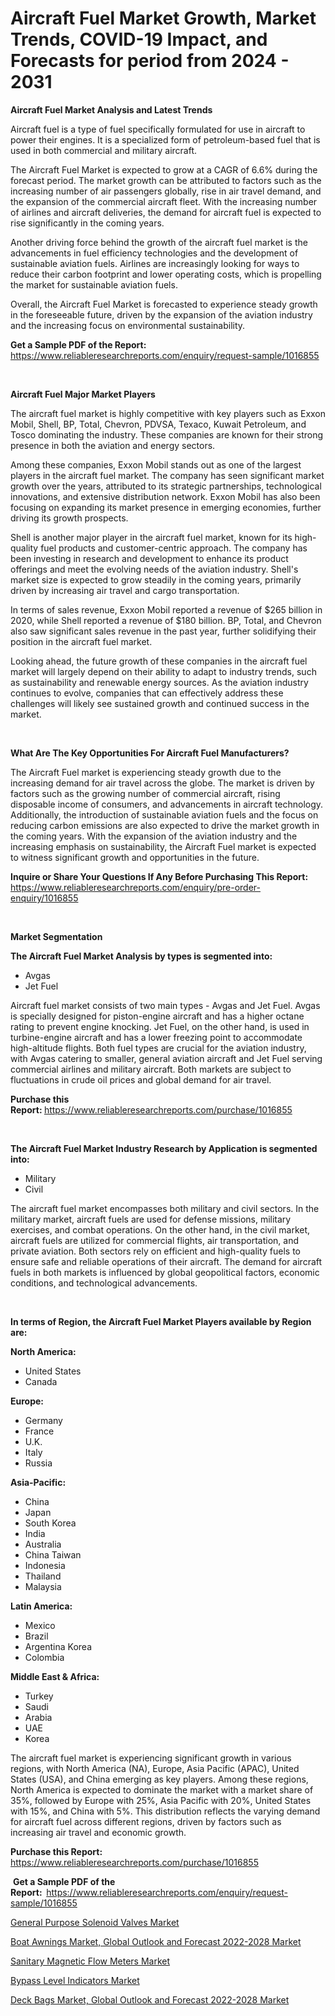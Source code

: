 <p><h1>Aircraft Fuel Market Growth, Market Trends, COVID-19 Impact, and Forecasts for period from 2024 - 2031</h1></p><p><strong>Aircraft Fuel Market Analysis and Latest Trends</strong></p>
<p><p>Aircraft fuel is a type of fuel specifically formulated for use in aircraft to power their engines. It is a specialized form of petroleum-based fuel that is used in both commercial and military aircraft.</p><p>The Aircraft Fuel Market is expected to grow at a CAGR of 6.6% during the forecast period. The market growth can be attributed to factors such as the increasing number of air passengers globally, rise in air travel demand, and the expansion of the commercial aircraft fleet. With the increasing number of airlines and aircraft deliveries, the demand for aircraft fuel is expected to rise significantly in the coming years.</p><p>Another driving force behind the growth of the aircraft fuel market is the advancements in fuel efficiency technologies and the development of sustainable aviation fuels. Airlines are increasingly looking for ways to reduce their carbon footprint and lower operating costs, which is propelling the market for sustainable aviation fuels.</p><p>Overall, the Aircraft Fuel Market is forecasted to experience steady growth in the foreseeable future, driven by the expansion of the aviation industry and the increasing focus on environmental sustainability.</p></p>
<p><strong>Get a Sample PDF of the Report:&nbsp;</strong> <a href="https://www.reliableresearchreports.com/enquiry/request-sample/1016855">https://www.reliableresearchreports.com/enquiry/request-sample/1016855</a></p>
<p>&nbsp;</p>
<p><strong>Aircraft Fuel Major Market Players</strong></p>
<p><p>The aircraft fuel market is highly competitive with key players such as Exxon Mobil, Shell, BP, Total, Chevron, PDVSA, Texaco, Kuwait Petroleum, and Tosco dominating the industry. These companies are known for their strong presence in both the aviation and energy sectors.</p><p>Among these companies, Exxon Mobil stands out as one of the largest players in the aircraft fuel market. The company has seen significant market growth over the years, attributed to its strategic partnerships, technological innovations, and extensive distribution network. Exxon Mobil has also been focusing on expanding its market presence in emerging economies, further driving its growth prospects.</p><p>Shell is another major player in the aircraft fuel market, known for its high-quality fuel products and customer-centric approach. The company has been investing in research and development to enhance its product offerings and meet the evolving needs of the aviation industry. Shell's market size is expected to grow steadily in the coming years, primarily driven by increasing air travel and cargo transportation.</p><p>In terms of sales revenue, Exxon Mobil reported a revenue of $265 billion in 2020, while Shell reported a revenue of $180 billion. BP, Total, and Chevron also saw significant sales revenue in the past year, further solidifying their position in the aircraft fuel market.</p><p>Looking ahead, the future growth of these companies in the aircraft fuel market will largely depend on their ability to adapt to industry trends, such as sustainability and renewable energy sources. As the aviation industry continues to evolve, companies that can effectively address these challenges will likely see sustained growth and continued success in the market.</p></p>
<p>&nbsp;</p>
<p><strong>What Are The Key Opportunities For Aircraft Fuel Manufacturers?</strong></p>
<p><p>The Aircraft Fuel market is experiencing steady growth due to the increasing demand for air travel across the globe. The market is driven by factors such as the growing number of commercial aircraft, rising disposable income of consumers, and advancements in aircraft technology. Additionally, the introduction of sustainable aviation fuels and the focus on reducing carbon emissions are also expected to drive the market growth in the coming years. With the expansion of the aviation industry and the increasing emphasis on sustainability, the Aircraft Fuel market is expected to witness significant growth and opportunities in the future.</p></p>
<p><strong>Inquire or Share Your Questions If Any Before Purchasing This Report:</strong> <a href="https://www.reliableresearchreports.com/enquiry/pre-order-enquiry/1016855">https://www.reliableresearchreports.com/enquiry/pre-order-enquiry/1016855</a></p>
<p>&nbsp;</p>
<p><strong>Market Segmentation</strong></p>
<p><strong>The Aircraft Fuel Market Analysis by types is segmented into:</strong></p>
<p><ul><li>Avgas</li><li>Jet Fuel</li></ul></p>
<p><p>Aircraft fuel market consists of two main types - Avgas and Jet Fuel. Avgas is specially designed for piston-engine aircraft and has a higher octane rating to prevent engine knocking. Jet Fuel, on the other hand, is used in turbine-engine aircraft and has a lower freezing point to accommodate high-altitude flights. Both fuel types are crucial for the aviation industry, with Avgas catering to smaller, general aviation aircraft and Jet Fuel serving commercial airlines and military aircraft. Both markets are subject to fluctuations in crude oil prices and global demand for air travel.</p></p>
<p><strong>Purchase this Report:&nbsp;</strong><a href="https://www.reliableresearchreports.com/purchase/1016855">https://www.reliableresearchreports.com/purchase/1016855</a></p>
<p>&nbsp;</p>
<p><strong>The Aircraft Fuel Market Industry Research by Application is segmented into:</strong></p>
<p><ul><li>Military</li><li>Civil</li></ul></p>
<p><p>The aircraft fuel market encompasses both military and civil sectors. In the military market, aircraft fuels are used for defense missions, military exercises, and combat operations. On the other hand, in the civil market, aircraft fuels are utilized for commercial flights, air transportation, and private aviation. Both sectors rely on efficient and high-quality fuels to ensure safe and reliable operations of their aircraft. The demand for aircraft fuels in both markets is influenced by global geopolitical factors, economic conditions, and technological advancements.</p></p>
<p>&nbsp;</p>
<p><strong>In terms of Region, the Aircraft Fuel Market Players available by Region are:</strong></p>
<p>
    <p> <strong> North America: </strong>
        <ul>
            <li>United States</li>
            <li>Canada</li>
        </ul>
        </p> 
    <p> <strong> Europe: </strong>
        <ul>
            <li>Germany</li>
            <li>France</li>
            <li>U.K.</li>
            <li>Italy</li>
            <li>Russia</li>
        </ul>
        </p> 
    <p> <strong> Asia-Pacific: </strong>
        <ul>
            <li>China</li>
            <li>Japan</li>
            <li>South Korea</li>
            <li>India</li>
            <li>Australia</li>
            <li>China Taiwan</li>
            <li>Indonesia</li>
            <li>Thailand</li>
            <li>Malaysia</li>
        </ul>
        </p> 
    <p> <strong> Latin America: </strong>
        <ul>
            <li>Mexico</li>
            <li>Brazil</li>
            <li>Argentina Korea</li>
            <li>Colombia</li>
        </ul>
        </p> 
    <p> <strong> Middle East & Africa: </strong>
        <ul>
            <li>Turkey</li>
            <li>Saudi</li>
            <li>Arabia</li>
            <li>UAE</li>
            <li>Korea</li>
        </ul>
    </p>
    </p>
<p><p>The aircraft fuel market is experiencing significant growth in various regions, with North America (NA), Europe, Asia Pacific (APAC), United States (USA), and China emerging as key players. Among these regions, North America is expected to dominate the market with a market share of 35%, followed by Europe with 25%, Asia Pacific with 20%, United States with 15%, and China with 5%. This distribution reflects the varying demand for aircraft fuel across different regions, driven by factors such as increasing air travel and economic growth.</p></p>
<p><strong>Purchase this Report: </strong><a href="https://www.reliableresearchreports.com/purchase/1016855">https://www.reliableresearchreports.com/purchase/1016855</a></p>
<p>&nbsp;<strong>Get a Sample PDF of the Report:&nbsp;&nbsp;</strong><a href="https://www.reliableresearchreports.com/enquiry/request-sample/1016855">https://www.reliableresearchreports.com/enquiry/request-sample/1016855</a></p>
<p><strong></strong></p>
<p><p><a href="https://medium.com/@alortiz4534/general-purpose-solenoid-valves-market-insights-into-market-cagr-market-trends-and-growth-11e803be5cd8">General Purpose Solenoid Valves Market</a></p><p><a href="https://github.com/NorbertYates/Market-Research-Report-List-3/blob/main/boat-awnings-market-global-outlook-and-forecast-2022-2028-market.md">Boat Awnings Market, Global Outlook and Forecast 2022-2028 Market</a></p><p><a href="https://medium.com/@alortiz4534/sanitary-magnetic-flow-meters-market-analysis-and-sze-forecasted-for-period-from-2024-to-2031-6be110df1f87">Sanitary Magnetic Flow Meters Market</a></p><p><a href="https://medium.com/@alortiz4534/bypass-level-indicators-market-trends-forecast-and-competitive-analysis-to-2031-d90cb266ee3c">Bypass Level Indicators Market</a></p><p><a href="https://github.com/nancykennedykellievqfqt2/Market-Research-Report-List-1/blob/main/deck-bags-market-global-outlook-and-forecast-2022-2028-market.md">Deck Bags Market, Global Outlook and Forecast 2022-2028 Market</a></p></p>